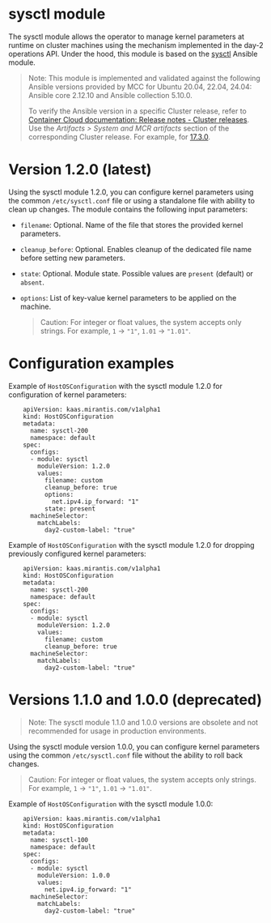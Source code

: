 # sysctl module

The sysctl module allows the operator to manage kernel parameters at runtime on cluster machines using the mechanism implemented in the day-2
operations API.
Under the hood, this module is based on the [sysctl](https://docs.ansible.com/ansible/2.9/modules/sysctl_module.html) Ansible module.

> Note: This module is implemented and validated against the following Ansible versions provided by MCC for Ubuntu 20.04, 22.04, 24.04:
> Ansible core 2.12.10 and Ansible collection 5.10.0.
>
> To verify the Ansible version in a specific Cluster release, refer to
> [Container Cloud documentation: Release notes - Cluster releases](https://docs.mirantis.com/container-cloud/latest/release-notes/cluster-releases.html).
> Use the *Artifacts > System and MCR artifacts* section of the corresponding Cluster release. For example, for
> [17.3.0](https://docs.mirantis.com/container-cloud/latest/release-notes/cluster-releases/17-x/17-3-x/17-3-0/17-3-0-artifacts.html#system-and-mcr-artifacts).

# Version 1.2.0 (latest)

Using the sysctl module 1.2.0, you can configure kernel parameters using the common `/etc/sysctl.conf` file or using a standalone file with ability
to clean up changes. The module contains the following input parameters:

- `filename`: Optional. Name of the file that stores the provided kernel parameters.
- `cleanup_before`: Optional. Enables cleanup of the dedicated file name before setting new parameters.
- `state`: Optional. Module state. Possible values are `present` (default) or `absent`.
- `options`: List of key-value kernel parameters to be applied on the machine.

   > Caution: For integer or float values, the system accepts only strings. For example, `1` -> `"1"`, `1.01` -> `"1.01"`.

# Configuration examples

Example of `HostOSConfiguration` with the sysctl module 1.2.0 for configuration of kernel parameters:

```
    apiVersion: kaas.mirantis.com/v1alpha1
    kind: HostOSConfiguration
    metadata:
      name: sysctl-200
      namespace: default
    spec:
      configs:
      - module: sysctl
        moduleVersion: 1.2.0
        values:
          filename: custom
          cleanup_before: true
          options:
            net.ipv4.ip_forward: "1"
          state: present
      machineSelector:
        matchLabels:
          day2-custom-label: "true"
```

Example of `HostOSConfiguration` with the sysctl module 1.2.0 for dropping previously configured kernel parameters:

```
    apiVersion: kaas.mirantis.com/v1alpha1
    kind: HostOSConfiguration
    metadata:
      name: sysctl-200
      namespace: default
    spec:
      configs:
      - module: sysctl
        moduleVersion: 1.2.0
        values:
          filename: custom
          cleanup_before: true
      machineSelector:
        matchLabels:
          day2-custom-label: "true"
```

# Versions 1.1.0 and 1.0.0 (deprecated)

> Note: The sysctl module 1.1.0 and 1.0.0 versions are obsolete and not recommended for usage in production environments.

Using the sysctl module version 1.0.0, you can configure kernel parameters using the common `/etc/sysctl.conf` file without the ability to roll back changes.

> Caution: For integer or float values, the system accepts only strings. For example, `1` -> `"1"`, `1.01` -> `"1.01"`.

Example of `HostOSConfiguration` with the sysctl module 1.0.0:

```
    apiVersion: kaas.mirantis.com/v1alpha1
    kind: HostOSConfiguration
    metadata:
      name: sysctl-100
      namespace: default
    spec:
      configs:
      - module: sysctl
        moduleVersion: 1.0.0
        values:
          net.ipv4.ip_forward: "1"
      machineSelector:
        matchLabels:
          day2-custom-label: "true"
```
